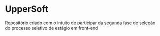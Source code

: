 # UpperSoft
Repositório criado com o intuito de participar da segunda fase de seleção do processo seletivo de estágio em front-end
